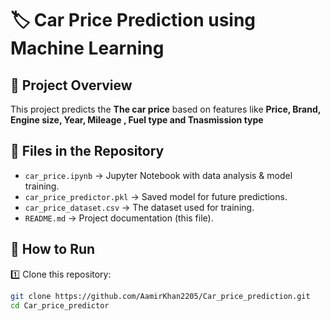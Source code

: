 # 🏷️ Car Price Prediction using Machine Learning  

## 📌 Project Overview  
This project predicts the **The car price** based on features like **Price, Brand, Engine size, Year, Mileage , Fuel type and Tnasmission type**  

## 📂 Files in the Repository  
- `car_price.ipynb` → Jupyter Notebook with data analysis & model training.  
- `car_price_predictor.pkl` → Saved model for future predictions.  
- `car_price_dataset.csv` → The dataset used for training.  
- `README.md` → Project documentation (this file).  

## 🚀 How to Run  
1️⃣ Clone this repository:  
   ```bash
   git clone https://github.com/AamirKhan2205/Car_price_prediction.git
   cd Car_price_predictor
